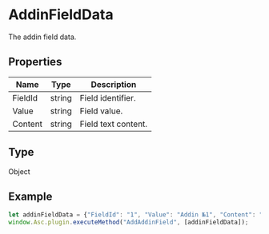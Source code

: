 # AddinFieldData

The addin field data.

## Properties

| Name | Type | Description |
| ---- | ---- | ----------- |
| FieldId | string | Field identifier. |
| Value | string | Field value. |
| Content | string | Field text content. |
## Type

Object



## Example

```javascript editor-docx
let addinFieldData = {"FieldId": "1", "Value": "Addin №1", "Content": "This is the first addin field"};
window.Asc.plugin.executeMethod("AddAddinField", [addinFieldData]);
```
